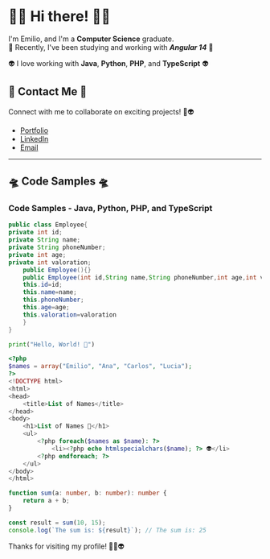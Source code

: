 
# 🚀👾 Hi there! 👾🚀

I'm Emilio, and I'm a **Computer Science** graduate. <br>
🚀 Recently, I've been studying and working with ***Angular 14*** 🚀

👽 I love working with **Java**, **Python**, **PHP**, and **TypeScript** 👽

## 🚀 Contact Me 🚀

Connect with me to collaborate on exciting projects! 👾👽
- [Portfolio](https://alfredoht29.github.io/)
- [LinkedIn](www.linkedin.com/in/emilioaperez)
- [Email](mailto:emilioaperezvilla@outlook.com)

---

## 🛸 Code Samples 🛸

### Code Samples - Java, Python, PHP, and TypeScript

```java
public class Employee{
private int id;
private String name;
private String phoneNumber;
private int age;
private int valoration;
    public Employee(){}
    public Employee(int id,String name,String phoneNumber,int age,int valoration){
    this.id=id;
    this.name=name;
    this.phoneNumber;
    this.age=age;
    this.valoration=valoration
    }
}
```

```python
print("Hello, World! 👾")
```

```php
<?php
$names = array("Emilio", "Ana", "Carlos", "Lucia");
?>
<!DOCTYPE html>
<html>
<head>
    <title>List of Names</title>
</head>
<body>
    <h1>List of Names 🚀</h1>
    <ul>
        <?php foreach($names as $name): ?>
            <li><?php echo htmlspecialchars($name); ?> 👽</li>
        <?php endforeach; ?>
    </ul>
</body>
</html>
```

```typescript
function sum(a: number, b: number): number {
    return a + b;
}

const result = sum(10, 15);
console.log(`The sum is: ${result}`); // The sum is: 25
```

Thanks for visiting my profile! 🚀👾👽
